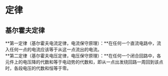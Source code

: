 # 定律
## 基尔霍夫定律
**第一定律（基尔霍夫电流定律，电流保守原理）：**在任何一个直流电路中，流入任何一点的电流应该等于从这一点流出的电流。  
**第二定律（基尔霍夫电压定律，电压保守原理）：**在任何一个闭合回路中，各元件上的电压降的代数和等于电动势的代数和，即从一点出发绕回路一周回到该点时，各段电压的代数和恒等于零。
